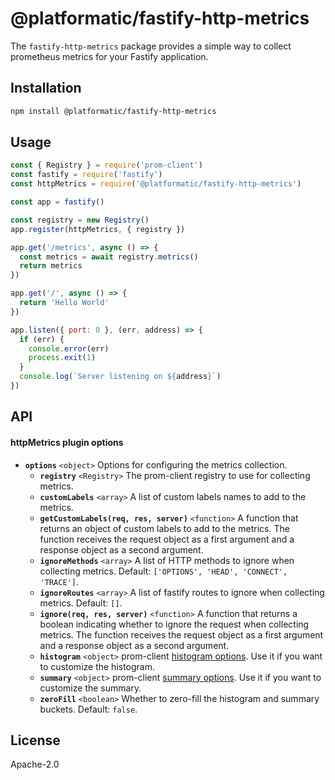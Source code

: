 # @platformatic/fastify-http-metrics

The `fastify-http-metrics` package provides a simple way to collect prometheus metrics for your Fastify application.

## Installation

```bash
npm install @platformatic/fastify-http-metrics
```

## Usage

```javascript
const { Registry } = require('prom-client')
const fastify = require('fastify')
const httpMetrics = require('@platformatic/fastify-http-metrics')

const app = fastify()

const registry = new Registry()
app.register(httpMetrics, { registry })

app.get('/metrics', async () => {
  const metrics = await registry.metrics()
  return metrics
})

app.get('/', async () => {
  return 'Hello World'
})

app.listen({ port: 0 }, (err, address) => {
  if (err) {
    console.error(err)
    process.exit(1)
  }
  console.log(`Server listening on ${address}`)
})
```

## API

#### httpMetrics plugin options

- __`options`__ `<object>` Options for configuring the metrics collection.
  - __`registry`__ `<Registry>` The prom-client registry to use for collecting metrics.
  - __`customLabels`__ `<array>` A list of custom labels names to add to the metrics.
  - __`getCustomLabels(req, res, server)`__ `<function>` A function that returns an object of custom labels to add to the metrics. The function receives the request object as a first argument and a response object as a second argument.
  - __`ignoreMethods`__ `<array>` A list of HTTP methods to ignore when collecting metrics. Default: `['OPTIONS', 'HEAD', 'CONNECT', 'TRACE']`.
  - __`ignoreRoutes`__ `<array>` A list of fastify routes to ignore when collecting metrics. Default: `[]`.
  - __`ignore(req, res, server)`__ `<function>` A function that returns a boolean indicating whether to ignore the request when collecting metrics. The function receives the request object as a first argument and a response object as a second argument.
  - __`histogram`__ `<object>` prom-client [histogram options](https://github.com/siimon/prom-client?tab=readme-ov-file#histogram). Use it if you want to customize the histogram.
  - __`summary`__ `<object>` prom-client [summary options](https://github.com/siimon/prom-client?tab=readme-ov-file#summary). Use it if you want to customize the summary.
  - __`zeroFill`__ `<boolean>` Whether to zero-fill the histogram and summary buckets. Default: `false`.

## License

Apache-2.0

